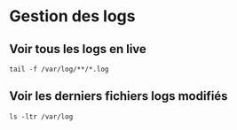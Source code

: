 # Gestion des logs

## Voir tous les logs en live
```
tail -f /var/log/**/*.log
```

## Voir les derniers fichiers logs modifiés 
```
ls -ltr /var/log
```
